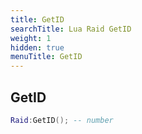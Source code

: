 ```yaml
---
title: GetID
searchTitle: Lua Raid GetID
weight: 1
hidden: true
menuTitle: GetID
---
```

## GetID
```lua
Raid:GetID(); -- number
```